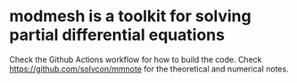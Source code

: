 # modmesh is a toolkit for solving partial differential equations

Check the Github Actions workflow for how to build the code.
Check https://github.com/solvcon/mmnote for the theoretical and numerical notes.

<!-- vim: set ft=markdown ff=unix tw=79: -->